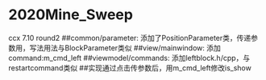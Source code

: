 # 2020Mine_Sweep
ccx 7.10 round2
##common/parameter:
添加了PositionParameter类，传递参数用，写法用法与BlockParameter类似
##view/mainwindow:
添加command:m_cmd_left 
##viewmodel/commands:
添加leftblock.h/cpp，与restartcommand类似
##实现通过点击传参数后，用m_cmd_left修改is_show
